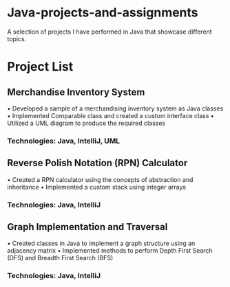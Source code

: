 # Java-projects-and-assignments
A selection of projects I have performed in Java that showcase different topics.
# Project List
## Merchandise Inventory System
•	Developed a sample of a merchandising inventory system as Java classes
•	Implemented Comparable<Item> class and created a custom interface class
•	Utilized a UML diagram to produce the required classes
### Technologies: Java, IntelliJ, UML

## Reverse Polish Notation (RPN) Calculator
•	Created a RPN calculator using the concepts of abstraction and inheritance
•	Implemented a custom stack using integer arrays
### Technologies: Java, IntelliJ

## Graph Implementation and Traversal
•	Created classes in Java to implement a graph structure using an adjacency matrix
•	Implemented methods to perform Depth First Search (DFS) and Breadth First Search (BFS)
### Technologies: Java, IntelliJ
